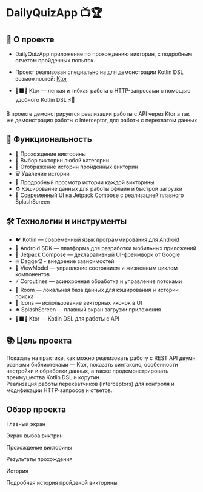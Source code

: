 # DailyQuizApp 📺🏆

## 📱 О проекте
- DailyQuizApp приложение по прохождению викторин, с подробным отчетом пройденных попыток. 
- Проект реализован специально на для демонстрации Kotlin DSL возможностей: [Ktor](https://ktor.io/) 

- 🔷⬛🔶 Ktor — легкая и гибкая работа с HTTP-запросами с помощью удобного Kotlin DSL ⚡👾

В проекте демонстрируется реализации работы с API через Ktor а так же демонстрация работы с Interceptor, для работы с перехватом данных

## 🌟 Функциональность
- 🤖 Прохождение викторины
- 🧩 Выбор викторин любой категории
- 🧬 Отображение истории пройденных викторин
- 🗑️ Удаление истории
- 📝 Продробный просмотр истории каждой викторины
- ♻ Кэширование данных для работы офлайн и быстрой загрузки
- 🎨 Современный UI на Jetpack Compose с реализацией плавного SplashScreen

## 🛠 Технологии и инструменты
- 🐦 Kotlin — современный язык программирования для Android
- 📱 Android SDK — платформа для разработки мобильных приложений
- 🧩 Jetpack Compose — декларативный UI-фреймворк от Google
- 🔥 Dagger2 - внедрение зависимостей
- 🧠 ViewModel — управление состоянием и жизненным циклом компонентов
- ⚡ Coroutines — асинхронная обработка и управление потоками
- 🔄 Room — локальная база данных для кэширования и истории поиска
- 🎨 Icons — использование векторных иконок в UI
- 🛎 SplashScreen — плавный экран загрузки приложения
- 🔷⬛🔶 Ktor — Kotlin DSL для работы с API  

## 📚 Цель проекта
Показать на практике, как можно реализовать работу с REST API двумя разными библиотеками — Ktor, показать синтаксис, особенности настройки и обработки данных, а также продемонстрировать преимущества Kotlin DSL и корутин.  
Реализация работы перехватчиков (Interceptors) для контроля и модификации HTTP-запросов и ответов.

## Обзор проекта

Главный экран

Экран выбоа виктрин

Прохождение викторины

Результаты прохождения

История

Подробная история пройденой викторины
